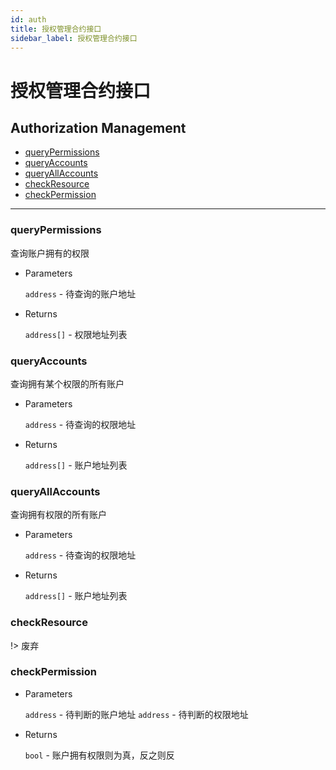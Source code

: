 ```yaml
---
id: auth
title: 授权管理合约接口
sidebar_label: 授权管理合约接口
---
```


# 授权管理合约接口

<h2 class="hover-list">Authorization Management</h2>

* [queryPermissions](#queryPermissions)
* [queryAccounts](#queryAccounts)
* [queryAllAccounts](#queryAllAccounts)
* [checkResource](#checkResource)
* [checkPermission](#checkPermission)

***

### queryPermissions

查询账户拥有的权限

* Parameters

    `address` - 待查询的账户地址

* Returns

    `address[]` - 权限地址列表

### queryAccounts

查询拥有某个权限的所有账户

* Parameters

    `address` - 待查询的权限地址

* Returns

    `address[]` - 账户地址列表

### queryAllAccounts

查询拥有权限的所有账户

* Parameters

    `address` - 待查询的权限地址

* Returns

    `address[]` - 账户地址列表

### checkResource

!> 废弃

### checkPermission

* Parameters

    `address` - 待判断的账户地址
    `address` - 待判断的权限地址

* Returns

    `bool` - 账户拥有权限则为真，反之则反
